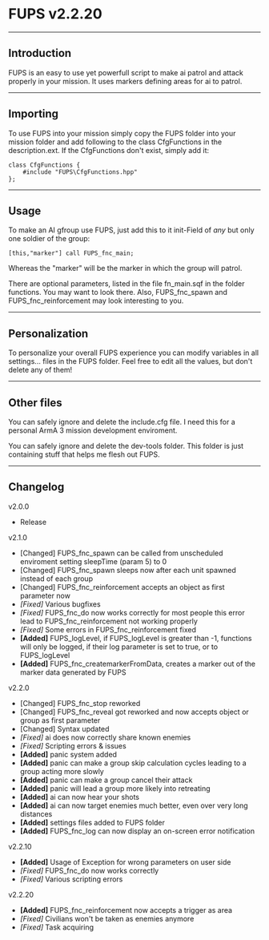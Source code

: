 # FUPS v2.2.20

-------------------------
Introduction
-------------------------

FUPS is an easy to use yet powerfull script to make ai patrol and attack properly in your mission.
It uses markers defining areas for ai to patrol.

-------------------------
Importing
-------------------------

To use FUPS into your mission simply copy the FUPS folder into your mission folder and add following to the class CfgFunctions in the description.ext. If the CfgFunctions don't exist, simply add it:
```
class CfgFunctions {
	#include "FUPS\CfgFunctions.hpp"
};
```

-------------------------
Usage
-------------------------

To make an AI gfroup use FUPS, just add this to it init-Field of _any_ but only one soldier of the group:
```
[this,"marker"] call FUPS_fnc_main;
```
Whereas the "marker" will be the marker in which the group will patrol.

There are optional parameters, listed in the file fn_main.sqf in the folder functions. You may want to look there. Also, FUPS_fnc_spawn and FUPS_fnc_reinforcement may look interesting to you.

-------------------------
Personalization
-------------------------

To personalize your overall FUPS experience you can modify variables in all settings... files in the FUPS folder.
Feel free to edit all the values, but don't delete any of them!

-------------------------
Other files
-------------------------

You can safely ignore and delete the include.cfg file. I need this for a personal ArmA 3 mission development enviroment.

You can safely ignore and delete the dev-tools folder. This folder is just containing stuff that helps me flesh out FUPS.

-------------------------
Changelog
-------------------------

v2.0.0
* Release

v2.1.0
* [Changed] FUPS_fnc_spawn can be called from unscheduled enviroment setting sleepTime (param 5) to 0
* [Changed] FUPS_fnc_spawn sleeps now after each unit spawned instead of each group
* [Changed] FUPS_fnc_reinforcement accepts an object as first parameter now
* _[Fixed]_ Various bugfixes
* _[Fixed]_ FUPS_fnc_do now works correctly for most people this error lead to FUPS_fnc_reinforcement not working properly
* _[Fixed]_ Some errors in FUPS_fnc_reinforcement fixed
* **[Added]** FUPS_logLevel, if FUPS_logLevel is greater than -1, functions will only be logged, if their log parameter is set to true, or to FUPS_logLevel
* **[Added]** FUPS_fnc_createmarkerFromData, creates a marker out of the marker data generated by FUPS

v2.2.0
* [Changed] FUPS_fnc_stop reworked
* [Changed] FUPS_fnc_reveal got reworked and now accepts object or group as first parameter
* [Changed] Syntax updated
* _[Fixed]_ ai does now correctly share known enemies
* _[Fixed]_ Scripting errors & issues
* **[Added]** panic system added
* **[Added]** panic can make a group skip calculation cycles leading to a group acting more slowly
* **[Added]** panic can make a group cancel their attack
* **[Added]** panic will lead a group more likely into retreating
* **[Added]** ai can now hear your shots
* **[Added]** ai can now target enemies much better, even over very long distances
* **[Added]** settings files added to FUPS folder
* **[Added]** FUPS_fnc_log can now display an on-screen error notification

v2.2.10
* **[Added]** Usage of Exception for wrong parameters on user side
* _[Fixed]_ FUPS_fnc_do now works correctly
* _[Fixed]_ Various scripting errors

v2.2.20
* **[Added]** FUPS_fnc_reinforcement now accepts a trigger as area
* _[Fixed]_ Civilians won't be taken as enemies anymore
* _[Fixed]_ Task acquiring
